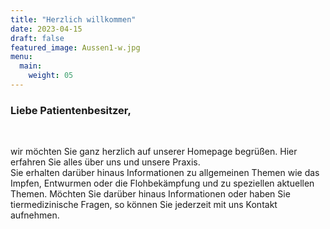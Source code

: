 ```yaml
---
title: "Herzlich willkommen"
date: 2023-04-15
draft: false
featured_image: Aussen1-w.jpg
menu:
  main:
    weight: 05
---
```


### Liebe Patientenbesitzer,
<br>

wir möchten Sie ganz herzlich auf unserer Homepage begrüßen.
Hier erfahren Sie alles über uns und unsere Praxis.  
Sie erhalten darüber hinaus Informationen zu allgemeinen Themen wie das Impfen, Entwurmen oder die Flohbekämpfung
und zu speziellen aktuellen Themen.
Möchten Sie darüber hinaus Informationen oder haben Sie tiermedizinische Fragen,
so können Sie jederzeit mit uns Kontakt aufnehmen.



